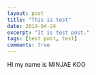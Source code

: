 ```yaml
---
layout: post
title: "This is test"
date: 2019-04-24
excerpt: "It is test post."
tags: [test post, test]
comments: true
---
```


HI my name is MINJAE KOO
